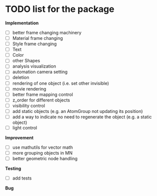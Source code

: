 # TODO list for the package

**Implementation**
- [ ] better frame changing machinery
- [ ] Material frame changing
- [ ] Style frame changing
- [ ] Text
- [ ] Color
- [ ] other Shapes
- [ ] analysis visualization
- [ ] automation camera setting
- [ ] deletion 
- [ ] rendering of one object (i.e. set other invisible)
- [ ] movie rendering
- [ ] better frame mapping control
- [ ] z_order for different objects
- [ ] visibility control
- [ ] add static objects (e.g. an AtomGroup not updating its position)
- [ ] add a way to indicate no need to regenerate the object (e.g. a static object)
- [ ] light control

**Improvement**
- [ ] use mathutils for vector math
- [ ] more grouping objects in MN
- [ ] better geometric node handling

**Testing**
- [ ] add tests

**Bug**